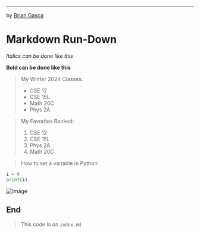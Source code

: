 ********************
by [Brian Gasca](https://github.com/briangasca)

# Markdown Run-Down

*Italics can be done like this*

**Bold can be done like this**

> My Winter 2024 Classes:
> - CSE 12
> - CSE 15L
> - Math 20C
> - Phys 2A

>My Favorites Ranked:
>1. CSE 12
>2. CSE 15L
>3. Phys 2A
>4. Math 20C

>How to set a variable in Python:
```python
i = 0
print(i)
```

![Image](https://i.pinimg.com/564x/47/56/4b/47564b00412ef9b869b7209612feafc5.jpg)

## End
> This code is on `index.md`
